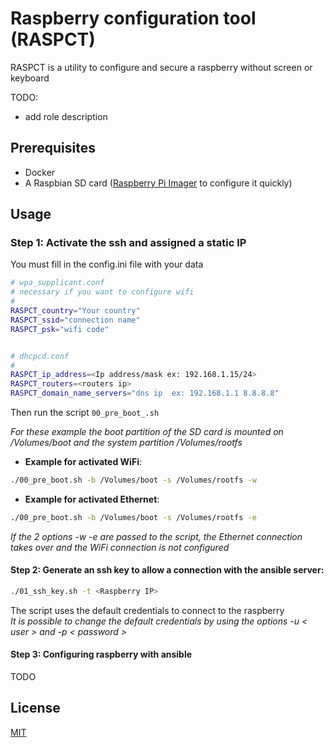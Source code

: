 # Raspberry configuration tool (RASPCT)

RASPCT is a utility to configure and secure a raspberry without screen or keyboard

TODO: 
   * add role description 
## Prerequisites

 * Docker
 * A Raspbian SD card ([Raspberry Pi Imager](https://www.raspberrypi.org/downloads/) to configure it quickly)

## Usage

### Step 1: Activate the ssh and assigned a static IP

You must fill in the config.ini file with your data
```bash
# wpa_supplicant.conf
# necessary if you want to configure wifi
#
RASPCT_country="Your country"
RASPCT_ssid="connection name"
RASPCT_psk="wifi code"


# dhcpcd.conf
#
RASPCT_ip_address=<Ip address/mask ex: 192.168.1.15/24>
RASPCT_routers=<routers ip>
RASPCT_domain_name_servers="dns ip  ex: 192.168.1.1 8.8.8.8"
```

Then run the script `00_pre_boot_.sh`  
  
    
*For these example the boot partition of the SD card is mounted on /Volumes/boot and the system partition /Volumes/rootfs*
* __Example for activated WiFi__: 
``` bash
./00_pre_boot.sh -b /Volumes/boot -s /Volumes/rootfs -w 
```
* __Example for activated Ethernet__:
``` bash
./00_pre_boot.sh -b /Volumes/boot -s /Volumes/rootfs -e 
```
*If the 2 options -w -e are passed to the script, the Ethernet connection takes over and the WiFi connection is not configured*

#### Step 2: Generate an ssh key to allow a connection with the ansible server:
```bash
./01_ssh_key.sh -t <Raspberry IP>
```
The script uses the default credentials to connect to the raspberry  
*It is possible to change the  default credentials by using the options -u < user > and -p < password >*

#### Step 3: Configuring raspberry with ansible
 
 TODO



## License
[MIT](https://choosealicense.com/licenses/mit/)

